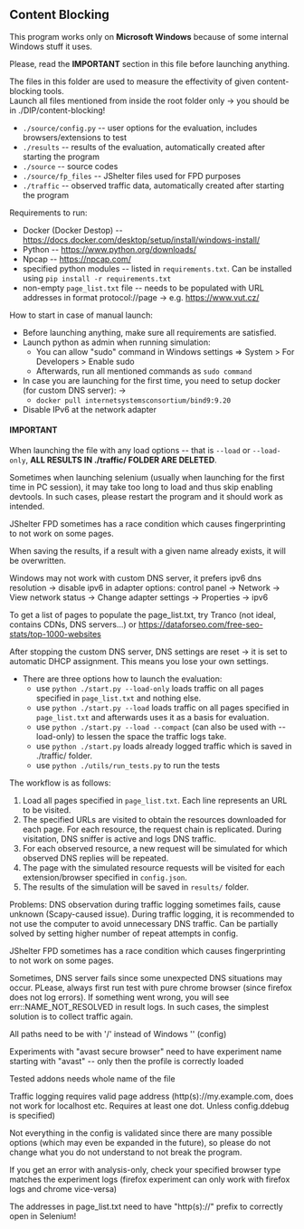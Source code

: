## Content Blocking

This program works only on **Microsoft Windows** because of some internal Windows stuff it uses.

Please, read the **IMPORTANT** section in this file before launching anything.

The files in this folder are used to measure the effectivity of given content-blocking tools.  
Launch all files mentioned from inside the root folder only -> you should be in ./DIP/content-blocking!

- ``./source/config.py`` -- user options for the evaluation, includes browsers/extensions to test
- ``./results`` -- results of the evaluation, automatically created after starting the program
- ``./source`` -- source codes
- ``./source/fp_files`` -- JShelter files used for FPD purposes
- ``./traffic`` -- observed traffic data, automatically created after starting the program

Requirements to run:
- Docker (Docker Destop) -- https://docs.docker.com/desktop/setup/install/windows-install/
- Python -- https://www.python.org/downloads/
- Npcap -- https://npcap.com/
- specified python modules -- listed in ``requirements.txt``. Can be installed using ``pip install -r requirements.txt``
- non-empty ``page_list.txt`` file -- needs to be populated with URL addresses in format protocol://page -> e.g. https://www.vut.cz/

How to start in case of manual launch:
- Before launching anything, make sure all requirements are satisfied.
- Launch python as admin when running simulation:
    - You can allow "sudo" command in Windows settings => System > For Developers > Enable sudo
    - Afterwards, run all mentioned commands as ``sudo command``
- In case you are launching for the first time, you need to setup docker (for custom DNS server): -> 
    - ``docker pull internetsystemsconsortium/bind9:9.20``
- Disable IPv6 at the network adapter

#### IMPORTANT

When launching the file with any load options -- that is ``--load`` or ``--load-only``, **ALL RESULTS IN ./traffic/ FOLDER ARE DELETED**.

Sometimes when launching selenium (usually when launching for the first time in PC session), it may take too long to load and thus
skip enabling devtools. In such cases, please restart the program and it should work as intended. 

JShelter FPD sometimes has a race condition which causes fingerprinting to not work on some pages. 

When saving the results, if a result with a given name already exists, it will be overwritten.

Windows may not work with custom DNS server, it prefers ipv6 dns resolution -> disable ipv6 in adapter options: control panel -> Network -> View network status -> Change adapter settings -> Properties -> ipv6

To get a list of pages to populate the page_list.txt, try Tranco (not ideal, contains CDNs, DNS servers...) or https://dataforseo.com/free-seo-stats/top-1000-websites

After stopping the custom DNS server, DNS settings are reset -> it is set to automatic DHCP assignment. This means you lose your own settings.

- There are three options how to launch the evaluation:
    - use ``python ./start.py --load-only`` loads traffic on all pages specified in ``page_list.txt`` and nothing else.
    - use ``python ./start.py --load`` loads traffic on all pages specified in ``page_list.txt`` and afterwards uses it as a basis for evaluation.
    - use ``python ./start.py --load --compact`` (can also be used with --load-only) to lessen the space the traffic logs take.
    - use ``python ./start.py`` loads already logged traffic which is saved in ./traffic/ folder.
    - use ``python ./utils/run_tests.py`` to run the tests



The workflow is as follows:

1. Load all pages specified in ``page_list.txt``. Each line represents an URL to be visited.
2. The specified URLs are visited to obtain the resources downloaded for each page. For each resource, the request chain is replicated. During visitation, DNS sniffer is active and logs DNS traffic.
3. For each observed resource, a new request will be simulated for which observed DNS replies will be repeated.
4. The page with the simulated resource requests will be visited for each extension/browser specified in ``config.json``.
5. The results of the simulation will be saved in ``results/`` folder.

Problems:
DNS observation during traffic logging sometimes fails, cause unknown (Scapy-caused issue). During traffic logging, it is recommended to not use the computer to avoid unnecessary DNS traffic.
Can be partially solved by setting higher number of repeat attempts in config.

JShelter FPD sometimes has a race condition which causes fingerprinting to not work on some pages. 

Sometimes, DNS server fails since some unexpected DNS situations may occur. PLease, always first run test with pure chrome browser (since firefox does not log errors). If something went wrong, you will see err::NAME_NOT_RESOLVED in result logs.
In such cases, the simplest solution is to collect traffic again.

All paths need to be with '/' instead of Windows '\' (config)

Experiments with "avast secure browser" need to have experiment name starting with "avast" -- only then the profile is correctly loaded

Tested addons needs whole name of the file

Traffic logging requires valid page address (http(s)://my.example.com, does not work for localhost etc. Requires at least one dot. Unless config.ddebug is specified)

Not everything in the config is validated since there are many possible options (which may even be expanded in the future), so please do not change what you do not understand to not break the program.

If you get an error with analysis-only, check your specified browser type matches the experiment logs (firefox experiment can only work with firefox logs and chrome vice-versa)

The addresses in page_list.txt need to have "http(s)://" prefix to correctly open in Selenium! 
